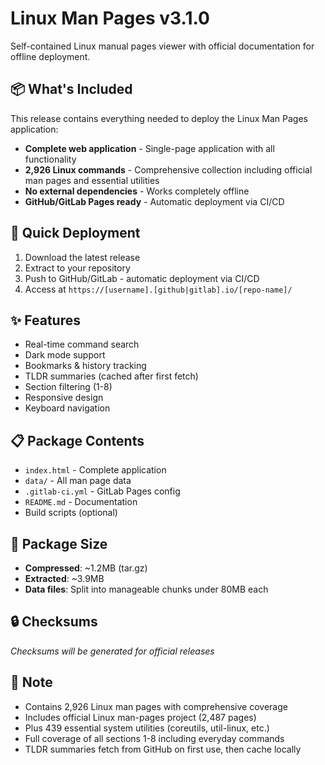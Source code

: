 # Linux Man Pages v3.1.0

Self-contained Linux manual pages viewer with official documentation for offline deployment.

## 📦 What's Included

This release contains everything needed to deploy the Linux Man Pages application:

- **Complete web application** - Single-page application with all functionality
- **2,926 Linux commands** - Comprehensive collection including official man pages and essential utilities
- **No external dependencies** - Works completely offline
- **GitHub/GitLab Pages ready** - Automatic deployment via CI/CD

## 🚀 Quick Deployment

1. Download the latest release
2. Extract to your repository  
3. Push to GitHub/GitLab - automatic deployment via CI/CD
4. Access at `https://[username].[github|gitlab].io/[repo-name]/`

## ✨ Features

- Real-time command search
- Dark mode support
- Bookmarks & history tracking
- TLDR summaries (cached after first fetch)
- Section filtering (1-8)
- Responsive design
- Keyboard navigation

## 📋 Package Contents

- `index.html` - Complete application
- `data/` - All man page data
- `.gitlab-ci.yml` - GitLab Pages config
- `README.md` - Documentation
- Build scripts (optional)

## 📏 Package Size

- **Compressed**: ~1.2MB (tar.gz)
- **Extracted**: ~3.9MB
- **Data files**: Split into manageable chunks under 80MB each

## 🔒 Checksums

*Checksums will be generated for official releases*

## 📝 Note

- Contains 2,926 Linux man pages with comprehensive coverage
- Includes official Linux man-pages project (2,487 pages)
- Plus 439 essential system utilities (coreutils, util-linux, etc.)
- Full coverage of all sections 1-8 including everyday commands
- TLDR summaries fetch from GitHub on first use, then cache locally
